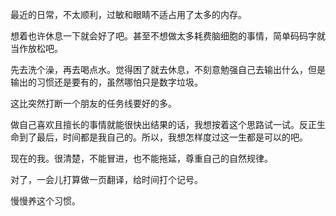 最近的日常，不太顺利，过敏和眼睛不适占用了太多的内存。

想着也许休息一下就会好了吧。甚至不想做太多耗费脑细胞的事情，简单码码字就当作放松吧。

先去洗个澡，再去喝点水。觉得困了就去休息，不刻意勉强自己去输出什么，但是输出的习惯还是要有的，虽然哪怕只是数字垃圾。

这比突然打断一个朋友的任务线要好的多。

做自己喜欢且擅长的事情就能很快出结果的话，我想按着这个思路试一试。反正生命到了最后，时间都是我自己的。所以，我想怎样度过这一生都是可以的吧。

现在的我。很清楚，不能冒进，也不能拖延，尊重自己的自然规律。

对了，一会儿打算做一页翻译，给时间打个记号。

慢慢养这个习惯。
